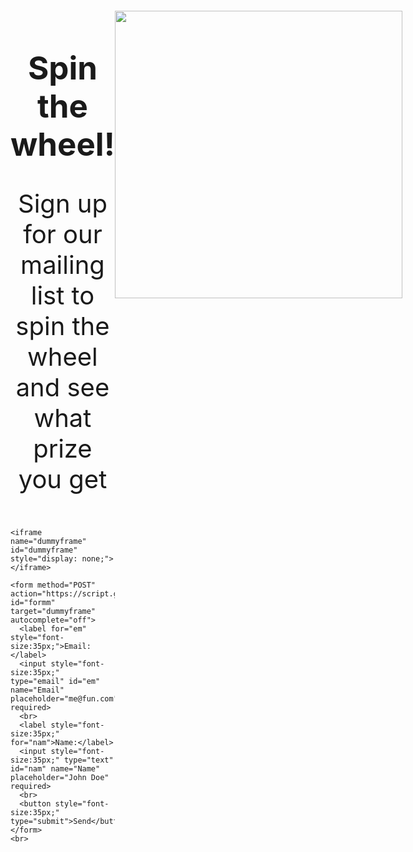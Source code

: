<style>

html, body { min-height: 100%; }
#wheel {
  animation-name: rotation;
  animation-duration: 0s;
  animation-iteration-count: infinite;
  animation-timing-function: linear;
}

#textbox {
    display: none;
    border: 10px solid gold;
    border-radius: 100px;
    width: 80%;
    margin-left: 10%;
  }

@keyframes rotation {
  from {
    transform: rotate(0deg);
  }
  to {
    transform: rotate(1080deg);
  }
}

#formm {
    display:grid;
    justify-content:center;
  }

#text {
    text-align:center;
    font-size:35px;
  }

section {
    background-color: palegoldenrod;
  }
  
</style>


<div style="display:grid;grid-template-columns:1fr 1fr;">
  <div id="colleft" style="display:grid;align-content:center;">
    <div style="padding-top:10px;">
      <h1 style="text-align:center;font-size:51px;">Spin the wheel!</h1>
      <p style="text-align:center;font-size:40px;">Sign up for our mailing list to spin the wheel and see what prize you get</p>
    </div>

    <iframe name="dummyframe" id="dummyframe" style="display: none;"></iframe>

    <form method="POST" action="https://script.google.com/macros/s/AKfycbwDJVbqGlpgprnTWN5g1fKATCazyaiYcHozVXeap1u6P2K3flwHOyfpQmfEKI9H2gxACQ/exec" id="formm" target="dummyframe" autocomplete="off">
      <label for="em" style="font-size:35px;">Email:</label>
      <input style="font-size:35px;" type="email" id="em" name="Email" placeholder="me@fun.com" required>
      <br>
      <label style="font-size:35px;" for="nam">Name:</label>
      <input style="font-size:35px;" type="text" id="nam" name="Name" placeholder="John Doe" required>
      <br>
      <button style="font-size:35px;" type="submit">Send</button>
    </form>  
    <br>
    
  </div>
  
  <div id="colright">
    <div style="display:grid;justify-content:center;">
      <img src="{{site.baseurl}}/images/wheel.png" id="wheel" style="height:460px;margin-top:20px;">
      <div id="textbox"><p id="text"> blank </p> </div>
    </div>
  </div>
</div>

<script>
    const image = document.getElementById('wheel');
    const form = document.getElementById('formm');
    const text = document.getElementById('text');
    const textbox = document.getElementById('textbox');
    
  
    form.addEventListener('submit', () => {
    image.style.animationDuration = "2s";
    var rando;
    rando = Math.random();
    setTimeout(function() {
    if (rando > 0 && rando <= 0.5)
    {
      image.src = "{{site.baseurl}}/images/notepad.png";
      image.style.animationDuration = "0s";
      text.innerHTML = "A notepad!";
      textbox.style.display="block";
    } 
    else if (rando > 0.5 && rando <= 0.58333)
    {
      image.src = "{{site.baseurl}}/images/lanyard.png";
      image.style.animationDuration = "0s";
      text.innerHTML = "A lanyard!";
      textbox.style.display="block";
    } 
    else if (rando > 0.58333 && rando <= 0.66667)
    {
      image.src = "{{site.baseurl}}/images/sticker.png";
      image.style.animationDuration = "0s";
      text.innerHTML = "A sticker!";
      textbox.style.display="block";
    } 
    else if (rando > 0.6667 && rando <= 0.73)
    {
      image.src = "{{site.baseurl}}/images/notebook.png";
      image.style.animationDuration = "0s";
      text.innerHTML = "A notebook!";
      textbox.style.display="block";
    } 
    else if (rando > 0.73 && rando <= 0.8)
    {
      image.src = "{{site.baseurl}}/images/waterbottle.png";
      image.style.animationDuration = "0s";
      text.innerHTML = "A water bottle!";
      textbox.style.display="block";
    } 
    else if (rando > 0.88 && rando <= 0.95)
    {
      image.src = "{{site.baseurl}}/images/straw.png";
      image.style.animationDuration = "0s";
      text.innerHTML = "A straw!";
      textbox.style.display="block";
    } 
    else if (rando > 0.95 && rando <= 1)
    {
      image.src = "{{site.baseurl}}/images/bar.png";
      image.style.animationDuration = "0s";
      text.innerHTML = "A Kind Bar!";
      textbox.style.display="block";
    } 
}, 2000);
   setTimeout(function() {
   image.src = "{{site.baseurl}}/images/wheel.png";
   document.getElementById("em").value = "";
   document.getElementById("nam").value = "";
   document.getElementById("textbox").style.display = "none";
     
}, 5000);
  });
</script>
